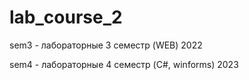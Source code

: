 # lab_course_2

sem3 - лабораторные 3 семестр (WEB) 2022

sem4 - лабораторные 4 семестр (C#, winforms) 2023
